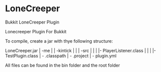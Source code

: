 LoneCreeper
===========

Bukkit LoneCreeper Plugin

Lonecreeper Plugin For Bukkit

To compile, create a jar with thye following structure:

LoneCreeper.jar
  | -me
  | | -kintick
  | | | -src
  | | | |- PlayerListener.class
  | | | |- TestPlugin.class
  | - .classpath
  | - .project
  | - plugin.yml

All files can be found in the bin folder and the root folder

